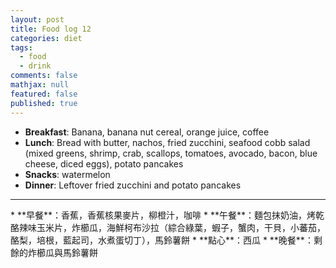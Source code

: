 ```yaml
---
layout: post
title: Food log 12
categories: diet
tags: 
  - food
  - drink
comments: false
mathjax: null
featured: false
published: true
---
```


* **Breakfast**: Banana, banana nut cereal, orange juice, coffee 
* **Lunch**: Bread with butter, nachos, fried zucchini, seafood cobb salad (mixed greens, shrimp, crab, scallops, tomatoes, avocado, bacon, blue cheese, diced eggs), potato pancakes
* **Snacks**: watermelon 
* **Dinner**: Leftover fried zucchini and potato pancakes 
<hr>
* **早餐**：香蕉，香蕉核果麥片，柳橙汁，咖啡
* **午餐**：麵包抹奶油，烤乾酪辣味玉米片，炸櫛瓜，海鮮柯布沙拉（綜合綠葉，蝦子，蟹肉，干貝，小蕃茄，酪梨，培根，藍起司，水煮蛋切丁），馬鈴薯餅
* **點心**：西瓜
* **晚餐**：剩餘的炸櫛瓜與馬鈴薯餅
